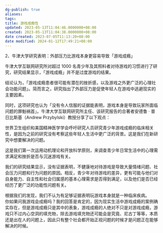 ```yaml
---
dg-publish: true
aliases: 
tags: 
title: 游戏成瘾性
updated: 2023-05-13T11:04:46.0000000+08:00
created: 2023-05-13T11:04:38.0000000+08:00
date created: 2023-07-05T11:13:20+08:00
date modified: 2024-01-12T17:49:21+08:00
---
```


2、牛津大学研究表明：外部压力比游戏本身更容易导致「游戏成瘾」

牛津大学互联网研究所对超过 1000 名青少年及其照料者对待游戏的习惯进行了研究，研究结果显示，「游戏成瘾」并不是过度游戏的结果。

结论认为，「游戏成瘾患者很可能有潜在的挫折感，以及游戏之外更广泛的心理社会功能问题」。简而言之，研究指出了外部压力是促使年轻人在游戏中逃避现实的主要因素。

同时，这项研究也认为「没有令人信服的证据能表明，游戏本身是导致玩家所面临问题的罪魁祸首」。牛津大学互联网研究所主任、该研究报告的合著者安德鲁 · 普日比斯基（Andrew Przybylski）教授分享了以下观点：

世界卫生组织和美国精神医学学会呼吁研究人员研究青少年游戏成瘾的临床相关性，是因为之前的研究没有考察这些年轻人生活中更广泛的背景。这是我们在新研究中想要解决的问题。　　

这是我们第一次运用动机理论和开放科学原则，来调查青少年日常生活中的心理需求满足和挫折是否与沉迷游戏有关。

我们的研究结果显示，没有证据表明，不健康地对待游戏是导致大量情绪问题、社会压力问题和行为问题的原因。相反，青少年对待游戏的差异，更有可能与他们对自身能力、自主性和社会归属感的基本心理需求是否得到满足，以及他们是否已经经历了更广泛的功能性问题有关。

根据我们的发现，我们不认为有足够证据表明玩游戏本身就是一种临床疾病。  
你如果问我游戏会成瘾吗？我的回答是肯定的，因为现实生活中游戏成瘾的案例确实存在，但是游戏成瘾只是其中的表象，游戏成瘾的人绝对不只是对游戏成瘾，游戏只不过内心空洞的填充物，除去游戏填充物还可能会是究竟、尼古丁等等，本质还是出在人的问题上，因此只有整个社会都开始正视问题的时候才是问题正在能够解决的时候。
